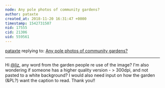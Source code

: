 ```yaml
---
node: Any pole photos of community gardens?
author: pataxte
created_at: 2018-11-20 16:31:47 +0000
timestamp: 1542731507
nid: 17555
cid: 21306
uid: 559561
---
```




[pataxte](../profile/pataxte) replying to: [Any pole photos of community gardens?](../notes/pataxte/11-14-2018/any-pole-photos-of-community-gardens)

----
Hi [@liz](/profile/liz), any word from the garden people re use of the image? I'm also wondering if someone has a higher quality version - > 300dpi, and not pasted to a white background? I would also need input on how the garden (&PL?) want the caption to read.
Thank you!!